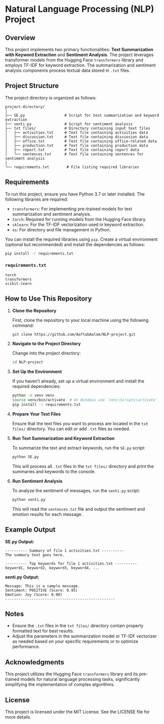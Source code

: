 # Natural Language Processing (NLP) Project

## Overview

This project implements two primary functionalities: **Text Summarization with Keyword Extraction** and **Sentiment Analysis**. The project leverages transformer models from the Hugging Face `transformers` library and employs TF-IDF for keyword extraction. The summarization and sentiment analysis components process textual data stored in `.txt` files.

## Project Structure

The project directory is organized as follows:

```
project-directory/
│
├── SE.py                  # Script for text summarization and keyword extraction
├── senti.py               # Script for sentiment analysis
├── txt files/             # Directory containing input text files
│   ├── activities.txt     # Text file containing activities data
│   ├── discussion.txt     # Text file containing discussion data
│   ├── office.txt         # Text file containing office-related data
│   ├── production.txt     # Text file containing production data
│   ├── report.txt         # Text file containing report data
│   └── sentences.txt      # Text file containing sentences for sentiment analysis
│
└── requirements.txt        # File listing required libraries
```

## Requirements

To run this project, ensure you have Python 3.7 or later installed. The following libraries are required:

- `transformers`: For implementing pre-trained models for text summarization and sentiment analysis.
- `torch`: Required for running models from the Hugging Face library.
- `sklearn`: For the TF-IDF vectorization used in keyword extraction.
- `os`: For directory and file management in Python.

You can install the required libraries using `pip`. Create a virtual environment (optional but recommended) and install the dependencies as follows:

```bash
pip install -r requirements.txt
```

### `requirements.txt`

```plaintext
torch
transformers
scikit-learn
```

## How to Use This Repository

1. **Clone the Repository**

   First, clone the repository to your local machine using the following command:

   ```bash
   git clone https://github.com/AaftabAalam/NLP-project.git
   ```

2. **Navigate to the Project Directory**

   Change into the project directory:

   ```bash
   cd NLP-project
   ```

3. **Set Up the Environment**

   If you haven’t already, set up a virtual environment and install the required dependencies:

   ```bash
   python -m venv venv
   source venv/bin/activate  # On Windows use `venv\Scripts\activate`
   pip install -r requirements.txt
   ```

4. **Prepare Your Text Files**

   Ensure that the text files you want to process are located in the `txt files/` directory. You can edit or add `.txt` files as needed.

5. **Run Text Summarization and Keyword Extraction**

   To summarize the text and extract keywords, run the `SE.py` script:

   ```bash
   python SE.py
   ```

   This will process all `.txt` files in the `txt files/` directory and print the summaries and keywords to the console.

6. **Run Sentiment Analysis**

   To analyze the sentiment of messages, run the `senti.py` script:

   ```bash
   python senti.py
   ```

   This will read the `sentences.txt` file and output the sentiment and emotion results for each message.

## Example Output

**SE.py Output:**

```
---------- Summary of file 1 activities.txt ----------
The summary text goes here.

---------- Top keywords for file 1 activities.txt ----------
keyword1, keyword2, keyword3, keyword4, ...
```

**senti.py Output:**

```
Message: This is a sample message.
Sentiment: POSITIVE (Score: 0.95)
Emotion: Joy (Score: 0.90)
--------------------------------------------------
```

## Notes

- Ensure the `.txt` files in the `txt files/` directory contain properly formatted text for best results.
- Adjust the parameters in the summarization model or TF-IDF vectorizer as needed based on your specific requirements or to optimize performance.

## Acknowledgments

This project utilizes the Hugging Face `transformers` library and its pre-trained models for natural language processing tasks, significantly simplifying the implementation of complex algorithms.

## License

This project is licensed under the MIT License. See the LICENSE file for more details.
